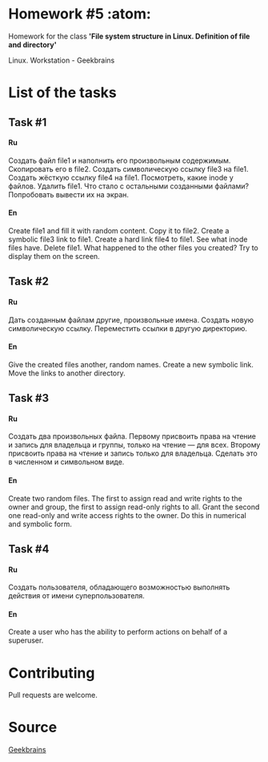 # Homework #5 :atom:

Homework for the class **'File system structure in Linux. Definition of file and directory'**

Linux. Workstation - Geekbrains

# List of the tasks

## Task #1

#### Ru

Создать файл file1 и наполнить его произвольным содержимым. Скопировать его в file2. Создать символическую ссылку file3 на file1. Создать жёсткую ссылку file4 на file1. Посмотреть, какие inode у файлов. Удалить file1. Что стало с остальными созданными файлами? Попробовать вывести их на экран.

#### En

Create file1 and fill it with random content. Copy it to file2. Create a symbolic file3 link to file1. Create a hard link file4 to file1. See what inode files have. Delete file1. What happened to the other files you created? Try to display them on the screen.

## Task #2

#### Ru

Дать созданным файлам другие, произвольные имена. Создать новую символическую ссылку. Переместить ссылки в другую директорию.

#### En

Give the created files another, random names. Create a new symbolic link. Move the links to another directory.

## Task #3

#### Ru

Создать два произвольных файла. Первому присвоить права на чтение и запись для владельца и группы, только на чтение — для всех. Второму присвоить права на чтение и запись только для владельца. Сделать это в численном и символьном виде.

#### En

Create two random files. The first to assign read and write rights to the owner and group, the first to assign read-only rights to all. Grant the second one read-only and write access rights to the owner. Do this in numerical and symbolic form.

## Task #4

#### Ru

Создать пользователя, обладающего возможностью выполнять действия от имени суперпользователя.

#### En

Create a user who has the ability to perform actions on behalf of a superuser.

# Contributing

Pull requests are welcome.

# Source

[Geekbrains](https://geekbrains.ru)
